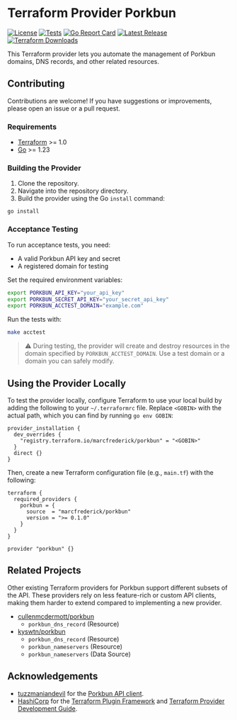 # Terraform Provider Porkbun

[![License](https://img.shields.io/github/license/marcfrederick/terraform-provider-porkbun)](https://github.com/marcfrederick/terraform-provider-porkbun/blob/main/LICENSE)
[![Tests](https://github.com/marcfrederick/terraform-provider-porkbun/actions/workflows/test.yml/badge.svg)](https://github.com/marcfrederick/terraform-provider-porkbun/actions/workflows/test.yml)
[![Go Report Card](https://goreportcard.com/badge/github.com/marcfrederick/terraform-provider-porkbun)](https://goreportcard.com/report/github.com/marcfrederick/terraform-provider-porkbun)
[![Latest Release](https://img.shields.io/github/v/release/marcfrederick/terraform-provider-porkbun?include_prereleases)](https://github.com/marcfrederick/terraform-provider-porkbun/releases)
[![Terraform Downloads](https://img.shields.io/terraform/provider/dy/262854)](https://registry.terraform.io/providers/marcfrederick/porkbun/latest)

This Terraform provider lets you automate the management of Porkbun domains, DNS records, and other related resources.

## Contributing

Contributions are welcome! If you have suggestions or improvements, please open an issue or a pull request.

### Requirements

- [Terraform](https://developer.hashicorp.com/terraform/downloads) >= 1.0
- [Go](https://golang.org/doc/install) >= 1.23

### Building the Provider

1. Clone the repository.
2. Navigate into the repository directory.
3. Build the provider using the Go `install` command:

```shell
go install
```

### Acceptance Testing

To run acceptance tests, you need:

- A valid Porkbun API key and secret
- A registered domain for testing

Set the required environment variables:

```bash
export PORKBUN_API_KEY="your_api_key"
export PORKBUN_SECRET_API_KEY="your_secret_api_key"
export PORKBUN_ACCTEST_DOMAIN="example.com"
```

Run the tests with:

```bash
make acctest
```

> ⚠️ During testing, the provider will create and destroy resources in the domain specified by `PORKBUN_ACCTEST_DOMAIN`.
> Use a test domain or a domain you can safely modify.

## Using the Provider Locally

To test the provider locally, configure Terraform to use your local build by adding the following to your
`~/.terraformrc` file.
Replace `<GOBIN>` with the actual path, which you can find by running `go env GOBIN`:

```hcl
provider_installation {
  dev_overrides {
    "registry.terraform.io/marcfrederick/porkbun" = "<GOBIN>"
  }
  direct {}
}
```

Then, create a new Terraform configuration file (e.g., `main.tf`) with the following:

```hcl
terraform {
  required_providers {
    porkbun = {
      source  = "marcfrederick/porkbun"
      version = ">= 0.1.0"
    }
  }
}

provider "porkbun" {}
```

## Related Projects

Other existing Terraform providers for Porkbun support different subsets of the API. These providers rely on less
feature-rich or custom API clients, making them harder to extend compared to implementing a new provider.

- [cullenmcdermott/porkbun](https://registry.terraform.io/providers/cullenmcdermott/porkbun)
  - `porkbun_dns_record` (Resource)
- [kyswtn/porkbun](https://registry.terraform.io/providers/kyswtn/porkbun)
  - `porkbun_dns_record` (Resource)
  - `porkbun_nameservers` (Resource)
  - `porkbun_nameservers` (Data Source)

## Acknowledgements

* [tuzzmaniandevil](github.com/tuzzmaniandevil) for the [Porkbun API client](github.com/tuzzmaniandevil/porkbun-go).
* [HashiCorp](https://www.hashicorp.com) for
  the [Terraform Plugin Framework](github.com/hashicorp/terraform-plugin-framework)
  and [Terraform Provider Development Guide](https://developer.hashicorp.com/terraform/tutorials/providers-plugin-framework/providers-plugin-framework-provider).
